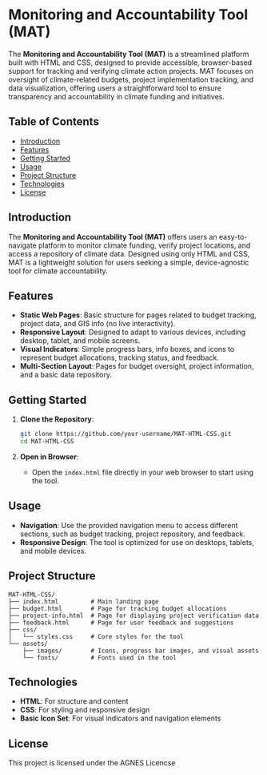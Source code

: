 # Monitoring and Accountability Tool (MAT)

The **Monitoring and Accountability Tool (MAT)** is a streamlined platform built with HTML and CSS, designed to provide accessible, browser-based support for tracking and verifying climate action projects. MAT focuses on oversight of climate-related budgets, project implementation tracking, and data visualization, offering users a straightforward tool to ensure transparency and accountability in climate funding and initiatives.

## Table of Contents

- [Introduction](#introduction)
- [Features](#features)
- [Getting Started](#getting-started)
- [Usage](#usage)
- [Project Structure](#project-structure)
- [Technologies](#technologies)
- [License](#license)

## Introduction

The **Monitoring and Accountability Tool (MAT)** offers users an easy-to-navigate platform to monitor climate funding, verify project locations, and access a repository of climate data. Designed using only HTML and CSS, MAT is a lightweight solution for users seeking a simple, device-agnostic tool for climate accountability.

## Features

- **Static Web Pages**: Basic structure for pages related to budget tracking, project data, and GIS info (no live interactivity).
- **Responsive Layout**: Designed to adapt to various devices, including desktop, tablet, and mobile screens.
- **Visual Indicators**: Simple progress bars, info boxes, and icons to represent budget allocations, tracking status, and feedback.
- **Multi-Section Layout**: Pages for budget oversight, project information, and a basic data repository.

## Getting Started

1. **Clone the Repository**:
   ```bash
   git clone https://github.com/your-username/MAT-HTML-CSS.git
   cd MAT-HTML-CSS
   ```

2. **Open in Browser**:
   - Open the `index.html` file directly in your web browser to start using the tool.

## Usage

- **Navigation**: Use the provided navigation menu to access different sections, such as budget tracking, project repository, and feedback.
- **Responsive Design**: The tool is optimized for use on desktops, tablets, and mobile devices.

## Project Structure

```
MAT-HTML-CSS/
├── index.html         # Main landing page
├── budget.html        # Page for tracking budget allocations
├── project-info.html  # Page for displaying project verification data
├── feedback.html      # Page for user feedback and suggestions
├── css/
│   └── styles.css     # Core styles for the tool
└── assets/
    ├── images/        # Icons, progress bar images, and visual assets
    └── fonts/         # Fonts used in the tool
```

## Technologies

- **HTML**: For structure and content
- **CSS**: For styling and responsive design
- **Basic Icon Set**: For visual indicators and navigation elements

## License

This project is licensed under the AGNES Licencse

